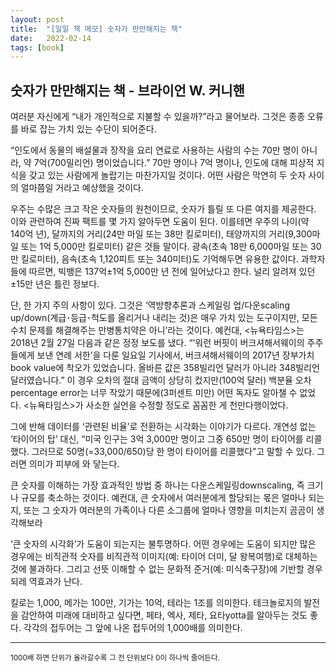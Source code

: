 ```yaml
---
layout: post
title:  "[일일 책 메모] 숫자가 만만해지는 책"
date:   2022-02-14
tags: [book]
---
```

## 숫자가 만만해지는 책 - 브라이언 W. 커니핸
여러분 자신에게 “내가 개인적으로 지불할 수 있을까?”라고 물어보라. 그것은 종종 오류를 바로 잡는 가치 있는 수단이 되어준다.

“인도에서 동물의 배설물과 장작을 요리 연료로 사용하는 사람의 수는 70만 명이 아니라, 약 7억(700밀리언) 명이었습니다.” 70만 명이나 7억 명이나, 인도에 대해 피상적 지식을 갖고 있는 사람에게 놀랍기는 마찬가지일 것이다. 어떤 사람은 막연히 두 숫자 사이의 얼마쯤일 거라고 예상했을 것이다.

우주는 수많은 크고 작은 숫자들의 원천이므로, 숫자가 틀릴 또 다른 여지를 제공한다. 이와 관련하여 진짜 팩트를 몇 가지 알아두면 도움이 된다. 이를테면 우주의 나이(약 140억 년), 달까지의 거리(24만 마일 또는 38만 킬로미터), 태양까지의 거리(9,300마일 또는 1억 5,000만 킬로미터) 같은 것들 말이다. 광속(초속 18만 6,000마일 또는 30만 킬로미터), 음속(초속 1,120피트 또는 340미터)도 기억해두면 유용한 값이다. 과학자들에 따르면, 빅뱅은 137억±1억 5,000만 년 전에 일어났다고 한다. 널리 알려져 있던 ±15만 년은 틀린 정보다.

단, 한 가지 주의 사항이 있다. 그것은 ‘역방향추론과 스케일링 업/다운scaling up/down(계급･등급･척도를 올리거나 내리는 것)은 매우 가치 있는 도구이지만, 모든 수치 문제를 해결해주는 만병통치약은 아니’라는 것이다. 예컨대, <뉴욕타임스>는 2018년 2월 27일 다음과 같은 정정 보도를 냈다. “‘워런 버핏이 버크셔해서웨이의 주주들에게 보낸 연례 서한’을 다룬 일요일 기사에서, 버크셔해서웨이의 2017년 장부가치book value에 착오가 있었습니다. 올바른 값은 358빌리언 달러가 아니라 348빌리언 달러였습니다.” 이 경우 오차의 절대 금액이 상당히 컸지만(100억 달러) 백분율 오차percentage error는 너무 작았기 때문에(3퍼센트 미만) 어떤 독자도 알아챌 수 없었다. <뉴욕타임스>가 사소한 실언을 수정할 정도로 꼼꼼한 게 천만다행이었다.

그에 반해 데이터를 ‘관련된 비율’로 전환하는 시각화는 이야기가 다르다. 개연성 없는 ‘타이어의 탑’ 대신, “미국 인구는 3억 3,000만 명이고 그중 650만 명이 타이어를 리콜했다. 그러므로 50명(=33,000/650)당 한 명이 타이어를 리콜했다”고 말할 수 있다. 그러면 의미가 피부에 와 닿는다.

큰 숫자를 이해하는 가장 효과적인 방법 중 하나는 다운스케일링downscaling, 즉 크기나 규모를 축소하는 것이다. 예컨대, 큰 숫자에서 여러분에게 할당되는 몫은 얼마나 되는지, 또는 그 숫자가 여러분의 가족이나 다른 소그룹에 얼마나 영향을 미치는지 곰곰이 생각해보라

‘큰 숫자의 시각화’가 도움이 되는지는 불투명하다. 어떤 경우에는 도움이 되지만 많은 경우에는 비직관적 숫자를 비직관적 이미지(예: 타이어 더미, 달 왕복여행)로 대체하는 것에 불과하다. 그리고 선뜻 이해할 수 없는 문화적 준거(예: 미식축구장)에 기반할 경우 되레 역효과가 난다.

킬로는 1,000, 메가는 100만, 기가는 10억, 테라는 1조를 의미한다. 테크놀로지의 발전을 감안하여 미래에 대비하고 싶다면, 페타, 엑사, 제타, 요타yotta를 알아두는 것도 좋다. 각각의 접두어는 그 앞에 나온 접두어의 1,000배를 의미한다.
<hr/>
<small>1000배 하면 단위가 올라갈수록 그 전 단위보다 0이 하나씩 줄어든다.</small>